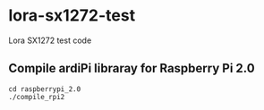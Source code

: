 # lora-sx1272-test
Lora SX1272 test code

## Compile ardiPi libraray for Raspberry Pi 2.0

    cd raspberrypi_2.0
    ./compile_rpi2 

